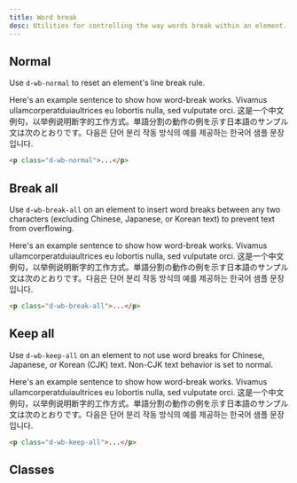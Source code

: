 ```yaml
---
title: Word break
desc: Utilities for controlling the way words break within an element.
---
```


## Normal

Use `d-wb-normal` to reset an element's line break rule.

<code-well-header class="d-fl-center d-p24 d-bgc-purple-100 d-bgo50 d-w100p d-hmn102" custom>
  <div class="d-bgc-purple-200 d-py8 d-px16 d-bar8 lg:d-w216 d-w332">
    <p class="d-fs-200 d-wb-normal">Here's an example sentence to show how word-break works. Vivamus ullamcorperatduiaultrices eu lobortis nulla, sed vulputate orci. 这是一个中文例句，以举例说明断字的工作方式。単語分割の動作の例を示す日本語のサンプル文は次のとおりです。다음은 단어 분리 작동 방식의 예를 제공하는 한국어 샘플 문장입니다.</p>
  </div>
</code-well-header>

```html
<p class="d-wb-normal">...</p>
```

## Break all

Use `d-wb-break-all` on an element to insert word breaks between any two characters (excluding Chinese, Japanese, or Korean text) to prevent text from overflowing.

<code-well-header class="d-fl-center d-p24 d-bgc-green-100 d-bgo50 d-w100p d-hmn102" custom>
  <div class="d-bgc-green-100 d-py8 d-px16 d-bar8 lg:d-w216 d-w332">
    <p class="d-fs-200 d-wb-break-all">Here's an example sentence to show how word-break works. Vivamus ullamcorperatduiaultrices eu lobortis nulla, sed vulputate orci. 这是一个中文例句，以举例说明断字的工作方式。単語分割の動作の例を示す日本語のサンプル文は次のとおりです。다음은 단어 분리 작동 방식의 예를 제공하는 한국어 샘플 문장입니다.</p>
  </div>
</code-well-header>

```html
<p class="d-wb-break-all">...</p>
```

## Keep all

Use `d-wb-keep-all` on an element to not use word breaks for Chinese, Japanese, or Korean (CJK) text. Non-CJK text behavior is set to normal.

<code-well-header class="d-fl-center d-p24 d-bgc-magenta-100 d-bgo50 d-w100p d-hmn102" custom>
  <div class="d-bgc-magenta-100 d-py8 d-px16 d-bar8 lg:d-w216 d-w332">
    <p class="d-fs-200 d-wb-keep-all">Here's an example sentence to show how word-break works. Vivamus ullamcorperatduiaultrices eu lobortis nulla, sed vulputate orci. 这是一个中文例句，以举例说明断字的工作方式。単語分割の動作の例を示す日本語のサンプル文は次のとおりです。다음은 단어 분리 작동 방식의 예를 제공하는 한국어 샘플 문장입니다.</p>
  </div>
</code-well-header>

```html
<p class="d-wb-keep-all">...</p>
```

## Classes

<utility-class-table>
  <template #content>
    <tbody>
      <tr v-for="i in ['normal', 'break-all', 'keep-all', 'unset']">
        <th scope="row" class="d-ff-mono d-fc-purple-400 d-fw-normal d-fs-100">.d-wb-{{ i }}</th>
        <td class="d-ff-mono d-fs-100">word-break: {{ i }} !important;</td>
      </tr>
    </tbody>
  </template>
</utility-class-table>
